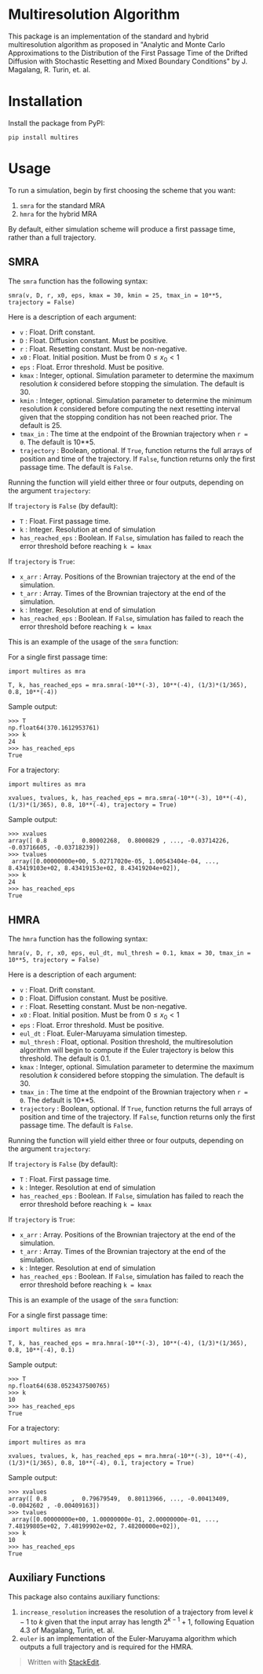 # Multiresolution Algorithm

This package is an implementation of the standard and hybrid multiresolution algorithm as proposed in "Analytic and Monte Carlo Approximations to the Distribution of the First Passage Time of the Drifted Diffusion with Stochastic Resetting and Mixed Boundary Conditions" by J. Magalang, R. Turin, et. al. 

# Installation

Install the package from PyPI:
```
pip install multires
```
# Usage
To run a simulation, begin by first choosing the scheme that you want:
1.  `smra` for the standard MRA
2. `hmra` for the hybrid MRA

By default, either simulation scheme will produce a first passage time, rather than a full trajectory.

## SMRA
The `smra` function has the following syntax:
```
smra(v, D, r, x0, eps, kmax = 30, kmin = 25, tmax_in = 10**5, trajectory = False)
```
Here is a description of each argument:
- `v` : Float. Drift constant.
- `D` : Float. Diffusion constant. Must be positive.
- `r` : Float. Resetting constant. Must be non-negative.
- `x0` : Float. Initial position. Must be from $0 \leq x_0 < 1$
- `eps` : Float. Error threshold. Must be positive.
- `kmax` : Integer, optional. Simulation parameter to determine the maximum resolution $k$ considered before stopping the simulation. The default is 30.
- `kmin` : Integer, optional. Simulation parameter to determine the minimum resolution $k$ considered before computing the next resetting interval given that the stopping condition has not been reached prior. The default is 25.
- `tmax_in` : The time at the endpoint of the Brownian trajectory when `r = 0`. The default is 10**5.
- `trajectory` : Boolean, optional. If `True`, function returns the full arrays of position and time of the trajectory. If `False`, function returns only the first passage time. The default is `False`.

Running the function will yield either three or four outputs, depending on the argument `trajectory`:

If `trajectory` is `False` (by default):
- `T` : Float. First passage time.
- `k` : Integer. Resolution at end of simulation
- `has_reached_eps` : Boolean. If `False`, simulation has failed to reach the error threshold before reaching `k = kmax`

If `trajectory` is `True`:
- `x_arr` : Array. Positions of the Brownian trajectory at the end of the simulation.
- `t_arr` : Array. Times of the Brownian trajectory at the end of the simulation.
- `k` : Integer. Resolution at end of simulation
- `has_reached_eps` : Boolean. If `False`, simulation has failed to reach the error threshold before reaching `k = kmax`

This is an example of the usage of the `smra` function:

For a single first passage time:
```
import multires as mra

T, k, has_reached_eps = mra.smra(-10**(-3), 10**(-4), (1/3)*(1/365), 0.8, 10**(-4))
```
Sample output:
```
>>> T
np.float64(370.1612953761)
>>> k
24
>>> has_reached_eps
True
```
For a trajectory:
```
import multires as mra

xvalues, tvalues, k, has_reached_eps = mra.smra(-10**(-3), 10**(-4), (1/3)*(1/365), 0.8, 10**(-4), trajectory = True)
```
Sample output:
```
>>> xvalues
array([ 0.8       ,  0.80002268,  0.8000829 , ..., -0.03714226, -0.03716605, -0.03718239])
>>> tvalues
 array([0.00000000e+00, 5.02717020e-05, 1.00543404e-04, ..., 8.43419103e+02, 8.43419153e+02, 8.43419204e+02]),
>>> k
24
>>> has_reached_eps
True
```
## HMRA
The `hmra` function has the following syntax:
```
hmra(v, D, r, x0, eps, eul_dt, mul_thresh = 0.1, kmax = 30, tmax_in = 10**5, trajectory = False)
```
Here is a description of each argument:
- `v` : Float. Drift constant.
- `D` : Float. Diffusion constant. Must be positive.
- `r` : Float. Resetting constant. Must be non-negative.
- `x0` : Float. Initial position. Must be from $0 \leq x_0 < 1$
- `eps` : Float. Error threshold. Must be positive.
- `eul_dt` : Float. Euler-Maruyama simulation timestep.
- `mul_thresh` : Float, optional. Position threshold, the multiresolution algorithm will begin to compute if the Euler trajectory is below this threshold. The default is 0.1.
- `kmax` : Integer, optional. Simulation parameter to determine the maximum resolution $k$ considered before stopping the simulation. The default is 30.
- `tmax_in` : The time at the endpoint of the Brownian trajectory when `r = 0`. The default is 10**5.
- `trajectory` : Boolean, optional. If `True`, function returns the full arrays of position and time of the trajectory. If `False`, function returns only the first passage time. The default is `False`.

Running the function will yield either three or four outputs, depending on the argument `trajectory`:

If `trajectory` is `False` (by default):
- `T` : Float. First passage time.
- `k` : Integer. Resolution at end of simulation
- `has_reached_eps` : Boolean. If `False`, simulation has failed to reach the error threshold before reaching `k = kmax`

If `trajectory` is `True`:
- `x_arr` : Array. Positions of the Brownian trajectory at the end of the simulation.
- `t_arr` : Array. Times of the Brownian trajectory at the end of the simulation.
- `k` : Integer. Resolution at end of simulation
- `has_reached_eps` : Boolean. If `False`, simulation has failed to reach the error threshold before reaching `k = kmax`

This is an example of the usage of the `smra` function:

For a single first passage time:
```
import multires as mra

T, k, has_reached_eps = mra.hmra(-10**(-3), 10**(-4), (1/3)*(1/365), 0.8, 10**(-4), 0.1)
```
Sample output:
```
>>> T
np.float64(638.0523437500765)
>>> k
10
>>> has_reached_eps
True
```
For a trajectory:
```
import multires as mra

xvalues, tvalues, k, has_reached_eps = mra.hmra(-10**(-3), 10**(-4), (1/3)*(1/365), 0.8, 10**(-4), 0.1, trajectory = True)
```
Sample output:
```
>>> xvalues
array([ 0.8       ,  0.79679549,  0.80113966, ..., -0.00413409, -0.0042602 , -0.00409163])
>>> tvalues
 array([0.00000000e+00, 1.00000000e-01, 2.00000000e-01, ..., 7.48199805e+02, 7.48199902e+02, 7.48200000e+02]),
>>> k
10
>>> has_reached_eps
True
```
## Auxiliary Functions

This package also contains auxiliary functions:
1. `increase_resolution` increases the resolution of a trajectory from level $k-1$ to $k$ given that the input array has length $2^{k-1}+1$, following Equation 4.3 of Magalang, Turin, et. al.
2. `euler` is an implementation of the Euler-Maruyama algorithm which outputs a full trajectory and is required for the HMRA.

> Written with [StackEdit](https://stackedit.io/).
